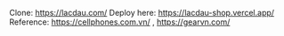 Clone: https://lacdau.com/
Deploy here: https://lacdau-shop.vercel.app/
Reference: https://cellphones.com.vn/ , https://gearvn.com/
 
 
